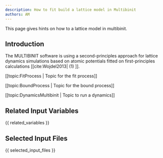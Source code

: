 ```yaml
---
description: How to fit build a lattice model in Multibinit
authors: AM
---
```


This page gives hints on how to a lattice model in multibinit.

## Introduction

The MULTIBINIT software is using a second-principles approach for lattice dynamics simulations based on atomic potentials fitted on first-principles calculations [[cite:Wojdel2013| (1) ]].


[[topic:FitProcess | Topic for the fit process]]

[[topic:BoundProcess | Topic for the bound process]]

[[topic:DynamicsMultibinit | Topic to run a dynamics]]  
  
## Related Input Variables

{{ related_variables }}

## Selected Input Files

{{ selected_input_files }}

